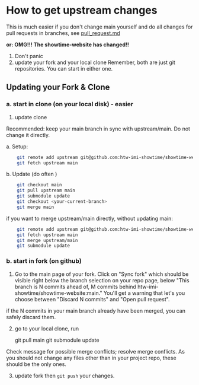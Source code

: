 # How to get upstream changes 

This is much easier if you don't change main yourself and do all changes for pull requests 
in branches, see [pull_request.md](./pull_request.md)

**or: OMG!!! The showtime-website has changed!!**

1. Don't panic
2. update your fork and your local clone
Remember, both are just git repositories. You can start in either one.

## Updating your Fork & Clone

###   a. start in clone (on your local disk) - easier

1. update clone

Recommended: keep your main branch in sync with upstream/main. Do not change it directly.

a. Setup:
```bash
    git remote add upstream git@github.com:htw-imi-showtime/showtime-website.git
    git fetch upstream main
```
b. Update (do often )

```bash
    git checkout main
    git pull upstream main
    git submodule update
    git checkout <your-current-branch>
    git merge main
```

if you want to merge upstream/main directly, without updating main:

```bash
    git remote add upstream git@github.com:htw-imi-showtime/showtime-website.git
    git fetch upstream main
    git merge upstream/main
    git submodule update
```

###   b. start in fork (on github)

1. Go to the main page of your fork.
 Click on "Sync fork" which should be visible right below the branch selection on your repo page, 
 below "This branch is N commits ahead of, M commits behind htw-imi-showtime/showtime-website:main."
 You'll get a warning that let's you choose between "Discard N commits" and "Open pull request".

 if the N commits in your main branch already have been merged, you can safely discard them.

2. go to your local clone, run


    git pull main
    git submodule update

Check message for possible merge conflicts; resolve merge conflicts. 
As you should not change any files other than in your project repo, 
these should be the only ones.


3. update fork
then `git push` your changes.